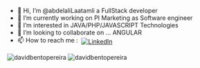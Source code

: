 - 👋 Hi, I’m @abdelaliLaatamli a FullStack developer
- 🌱 I’m currently working on PI Marketing as Software engineer
- 👀 I’m interested in JAVA/PHP/JAVASCRIPT Technologies
- 💞️ I’m looking to collaborate on ... ANGULAR
- 📫 How to reach me : <a href="https://www.linkedin.com/in/abdelalilaatamli/"  target="_blank" >
    <img src="https://raw.githubusercontent.com/MikeCodesDotNET/MikeCodesDotNET/a8abbf37441f3253f74ea255a47f289208d7568c/Resources/linkedIn.svg" alt="LinkedIn" style="vertical-align:top; margin:4px">
  </a>

<img align="center" src="https://github-readme-stats.vercel.app/api/top-langs/?username=abdelaliLaatamli&layout=compact&hide=html" alt="davidbentopereira" />
<img align="center" src="https://github-readme-stats.vercel.app/api?username=abdelaliLaatamli&show_icons=true" alt="davidbentopereira" />

<!---
abdelaliLaatamli/abdelaliLaatamli is a ✨ special ✨ repository because its `README.md` (this file) appears on your GitHub profile.
You can click the Preview link to take a look at your changes.
--->
